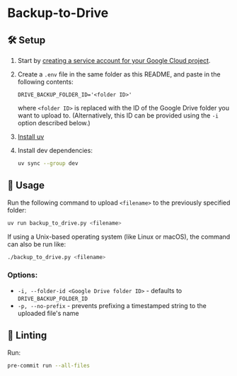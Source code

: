 # Backup-to-Drive

## 🛠️ Setup

1. Start by
   [creating a service account for your Google Cloud project](https://developers.google.com/identity/protocols/oauth2/service-account#creatinganaccount).

1. Create a `.env` file in the same folder as this README, and paste in the following
   contents:
   ```dotenv
   DRIVE_BACKUP_FOLDER_ID='<folder ID>'
   ```
   where `<folder ID>` is replaced with the ID of the Google Drive folder you want to
   upload to.
   (Alternatively, this ID can be provided using the `-i` option described below.)

1. [Install uv](https://docs.astral.sh/uv/getting-started/installation/)

1. Install dev dependencies:
   ```bash
   uv sync --group dev
   ```


## 🚀 Usage

Run the following command to upload `<filename>` to the previously specified folder:
```bash
uv run backup_to_drive.py <filename>
```

If using a Unix-based operating system (like Linux or macOS), the command can also be
run like:
```bash
./backup_to_drive.py <filename>
```

### Options:

* `-i, --folder-id <Google Drive folder ID>` - defaults to `DRIVE_BACKUP_FOLDER_ID`
* `-p, --no-prefix` - prevents prefixing a timestamped string to the uploaded file's
  name


## 🧹 Linting

Run:
```bash
pre-commit run --all-files
```
